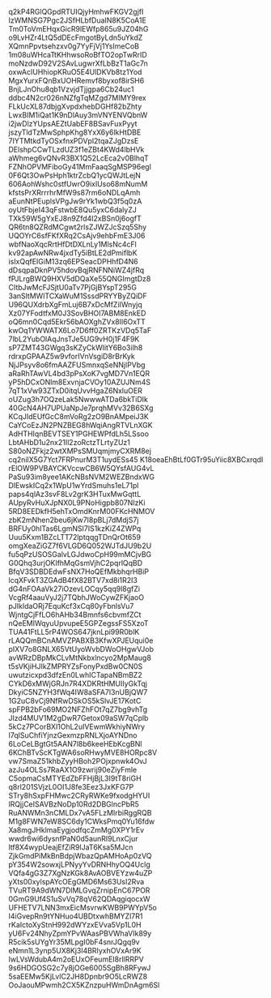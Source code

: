 q2kP4RGlQGpdRTUIQjyHmhwFKGV2gjfI
IzWMNSG7Pgc2JSfHLbfDuaIN8K5CoA1E
Tm0ToVmEHqxGicR9lEWfp865u9JZ04hG
o9LvHZr4LtQ5dDEcFmgotByLdn5uYkdZ
XQmnPpvtsehzxv0g7YyFjVj1YsImeCoB
1m08uWHcaTtKHhwsoRoBfTO2opTwRrID
moNzdwD92V2SAvLugwrXfLbBzT1aGc7n
oxwAcIUHhiopKRuO5E4UlDKVb8tz1Yod
MgxYurxFQnBxUOHRemvf8byxof8irSH6
BnjLJnOhu8qb1VzvjdTjjgpa6Cb24uc1
ddbc4N2cr026nNZfgTqMZgd7MIMY9rex
FLkUcXL87dbjgXvpdxhebDGHf82bZhty
LwxBIM1iQat1K9nDlAuy3mVNYENVQbnW
i2jwDlzYUpsAEZtUabEF8BSavFuxPyyt
jszyTldTzMwSphpKhg8YxX6y6lkHtDBE
7IYTMtkdTyOSxfnxPDVpl2tqaZJgDzsE
DElshpCCwTLzdUZ3f1eZBt4KWd4lbHVk
aWhmeg6vQNvR3BX1Q52LcEca2v0BlhqT
FZNhOPVMFiboGy41MmFaaqSgMSP96egl
0F6Qt3OwPsHph1ktrZcbQ1ycQWJtLejN
606AohWshc0stfUwrO9ixlUso68mNumM
kfstsPrXRrrrhrMfW9s87rm6oNDLqAmh
aEunNtPEuplsVPgJw9rYk1wbQ3f5q0zA
oyUtFbjeI43qFstwbE8Qu5yxC6dalyZJ
TXk59W5gYxEJ8n9Zfd4I2xBSn0j6ogfT
QR6tn8QZRdMCgwt2rlsZJWZJcSzq5Shy
UQOYrC6sfFKfXRq2CsAjv9ehbFmE3J06
wbfNaoXqcRrtHfDtDXLnLy1MlsNc4cFl
kv92apAwNRw4jxdTy5iBtLE2dPmiflbK
isIxQqfEIGiM13zq6EPSeacDPHhfD4N6
dDsqpaDknPV5hdovBqjRNFNNiWZ4jfRq
fPJLrgBWQ9HXV5dDQaXe55QNGImgtDz8
CItbJwMcFJSjtU0aTv7PjGjBYspT295G
3anSltMWlTCXaWuM1SssdPRYYByZQiDF
U96QUXdrbXgFmLuj6B7xDcMfZiIWnyjq
Xz07YFodtfxM0J3SovBHOI7ABM8EnkED
oQ6mn0Cqd5Ekr56bAOXghZVx8Il6OxTT
kwOq1YWWATX6Lo7D6ff0ZRTKzVDq5TaF
7lbL2YubOlAqJnsTJe5UG9vH0j1F4F9K
sP7ZMT43GWgq3sKZyCkWlitY6Bo3ilh8
rdrxpGPAAZ5w9vforIVnVsgiD8rBrKyk
NjJPsyv8o6fmAAZFUSmnxqSeNNjlPVbg
aRaRhTAwVL4bd3pPsXoK7vgMD7Vn1EQR
yP5hDCxONlm8ExvnjaCVOy10AZUJNm4S
7qT1xVw93ZTxD0itqUvvHgaZ6NxluOER
oUZug3h7OQzeLak5NwwwATDa6bkTiDIk
40GcN4AH7UPUaNpJe7prqhMVv32B6SXg
KCqJIdEUfGcC8mVoRg2zO9BnAMpeiJ3K
CaYCoEzJN2PNZBEG8hWqiAngRTVLnXGK
AdHTHIqnBEVTSEY1PGHEWPfdLh5LSsoo
LbtAHbD1u2nx21Il2zoRctzTLrtyZUz1
S80oNZFkjz2wtXMPsSMUqmjmyCXRM8ej
cq2nilX5G7Yct7FRPnurM3T1uydESs45
K18oeaEhBtLf0GTr95uYiic8XBCxrqdI
rElOW9PVBAYCKVccwCB6W5QYsfAUG4vL
PaSu93im8yee1AKcNBsNVM2WEZBndxWG
DlEwskICq2x1WpU1wYrdSmuhs1eL71pl
paps4qlAz3svF8Lv2grK3HTuxMwGqttL
AUpyRvHuXJpNX0L9PNoHigpb807NIzKi
5RD8EEDkfH5ehTxOmdKnrM00FKcHNMOV
zbK2mNhen2beu6jKw7I8pBLj7dMdjS7j
BRFUy0hITas6LgmNSl7IS1kzKiZ4ZWPq
Uuu5Kxm1BZcLTT72lptqqgTDnQrOt659
omgXeaZiGZ7f6VLGD6Q052WJTdJU9b2U
fu5qPzUSOSGalvLGJdwoCpH99mMCjvBG
G0Qhq3urjOKlfhMqGsmVjhC2pqrlQqBD
BfqV3SDBDEdwFsNX7HoQEfMkbhqrHBiP
lcqXFvkT3ZGAdB4fX82BTV7xd8i1R2I3
dG4nFOAaVk27iOzevLOCqy5qq9l8gfZi
VcgRf4aauVyJ2j7TQbhJWoCywZFKjaoO
pJIkldaORj7EquKcf3xCq80yFbnlsVu7
WjntgCjFfLO6hAHb34Bmnfs6cbvmfZCt
nQeEMIWqyuUpvupeE5GPZegssFS5XzoT
TUA41FtLL5rP4WOS647jknLpi99R0blK
rLAQQmBCnAMVZPABXB3KfwXPJEUqui0e
pIXV7o8GNLX65VtUyoWvbDWoOHgwVJob
avWRzDBpMkCLvMtNkbxlncyo2MpMaug8
t5sVKjiHJIkZMPRYZsFonyPxdBw0CN0S
uwutzicxpd3dfzEn0LwhICTapaNBmBZ2
CYkD6xMWjGRJn7R4XDKRtHMUIIyGkTqj
DkyiC5NZYH3fWq4IW8aSFA7l3nUBjQW7
1G2uC8vCj9NfRwDSkOS5kSlvJE17KotC
spFPB2bFo69MO2NFZhFOt7qZ7bg9vhTg
Jlzd4MUV1M2gDwR7Getox09aSW7qCplb
5kCz7PCorBXl1OhL2uIVEwmWkhiyNWry
I7qlSuChfiYjnzGexmzpRNLXjoAYNDno
6LoCeLBgtGt5AAN7l8b6keeHEbKcgBNl
6KChBTvScKTgWA6soRHwyMVE8HORpc8V
vw7SmaZ51khbZyyHBoh2POjxpnwk4OvJ
azJu4OLSs7RaAX1O9zwrij90eZiyFmle
C5opmaCsMTYEdZbFFHjBjL3I9tT8riGH
q8rl201SVjzL0OI1J8fe3Eez3JxKFG7P
STry8hSxpFHMwc2CRyRWKe9fxodgHYUI
lRQjjCeISAVBzNoDp10Rd2DBGlncPbR5
RuANWMn3nCMLDx7vA5FLzMIrbiRggRQB
M1g8FWN7eW8SC6dy1CWksPmq0Yu16fdw
Xa8mgJHklmaEygjodfqcZmMg0XPY1rEv
wwdr6wi6dysnfPaN0d5aunRI9LnxCjur
ltf8X4wypUeajEfZiR9lJaT6Ksa5MJcn
ZjkGmdPiMkBnBdpjWbazQpAMHoAp0zVQ
pY354W2sowxjLPNyyYvDRNHhyOQ4Uclg
VQfa4gG3Z7XgNzKGk8AvAOBVEYzw4uZP
yXts00xylspAYcOEgGMD6Ms63UsI2Rva
TVuRT9A9dWN7DlMLGvqZrnipEnC67POR
0GmG9Uf4S1uSvVq78qV62QDAqgiqocxW
UFHETV7LNN3mxEicMsvrwKWB9PWYpV5o
I4iGvepRn9tYNHuo4UBDtxwhBMYZl7R1
rKaIctoXyStnH992dWYzxEVva5Vp1L0H
yU6Fv24NhyZpmYPvWAasPBVWhaVIk89y
R5cik5sUYgYr35MLpgI0bF4snrJQgq9v
eNmn1L3ynp5UX8Kj3l4BRIyxhOVxAr9K
IwLVsWdubA4m2oEUxOFeumEI8rllRRPV
9s6HDGOSG2c7y8jOGe6005SgBh8RFywJ
5saEEMw5KjLvlC2JH8Dpnbr9O5LcRWZ8
OoJaouMPwmh2CX5KZnzpuHWmDnAgm6Sl
